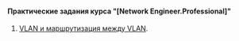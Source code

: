 #### Практические задания курса "[Network Engineer.Professional]"

1. [VLAN и маршрутизация между VLAN](task1/).